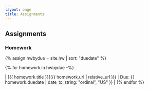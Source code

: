```yaml
---
layout: page
title: Assignments
---
```


## Assignments

### Homework

{% assign hwbydue = site.hw | sort: "duedate" %}

{% for homework in hwbydue -%}

| [{{ homework.title }}]({{ homework.url | relative_url }}) | Due: {{ homework.duedate | date_to_string: "ordinal", "US"  }} |
{% endfor %}
